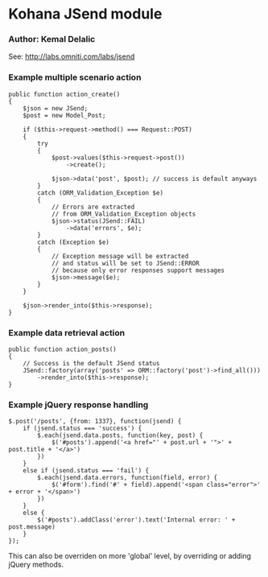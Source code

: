 # Kohana JSend module
### Author: Kemal Delalic

See: http://labs.omniti.com/labs/jsend
	
### Example multiple scenario action
	
	public function action_create()
	{
		$json = new JSend;
		$post = new Model_Post;
		
		if ($this->request->method() === Request::POST)
		{
			try
			{
				$post->values($this->request->post())
					->create();
					
				$json->data('post', $post); // success is default anyways
			}
			catch (ORM_Validation_Exception $e)
			{
				// Errors are extracted
				// from ORM_Validation_Exception objects
				$json->status(JSend::FAIL)
					->data('errors', $e); 
			}
			catch (Exception $e)
			{
				// Exception message will be extracted
				// and status will be set to JSend::ERROR
				// because only error responses support messages
				$json->message($e); 
			}
		}
		
		$json->render_into($this->response);
	}

### Example data retrieval action

	public function action_posts()
	{
		// Success is the default JSend status
		JSend::factory(array('posts' => ORM::factory('post')->find_all()))
			->render_into($this->response);
	}
	
### Example jQuery response handling

	$.post('/posts', {from: 1337}, function(jsend) {
		if (jsend.status === 'success') {
			$.each(jsend.data.posts, function(key, post) {
				$('#posts').append('<a href="' + post.url + '">' + post.title + '</a>')
			})
		}
		else if (jsend.status === 'fail') {
			$.each(jsend.data.errors, function(field, error) {
				$('#form').find('#' + field).append('<span class="error">' + error + '</span>')
			})
		}
		else {
			$('#posts').addClass('error').text('Internal error: ' + post.message)
		}
	});
	
This can also be overriden on more 'global' level, by overriding or adding jQuery methods.